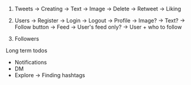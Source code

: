 1. Tweets
    → Creating
        → Text
        → Image
    → Delete
    → Retweet
    → Liking 

2. Users
    → Register
    → Login
    → Logout
    → Profile
        → Image?
        → Text?
        → Follow button
    → Feed
        → User's feed only?
        → User + who to follow



3. Followers

Long term todos
- Notifications
- DM
- Explore → Finding hashtags